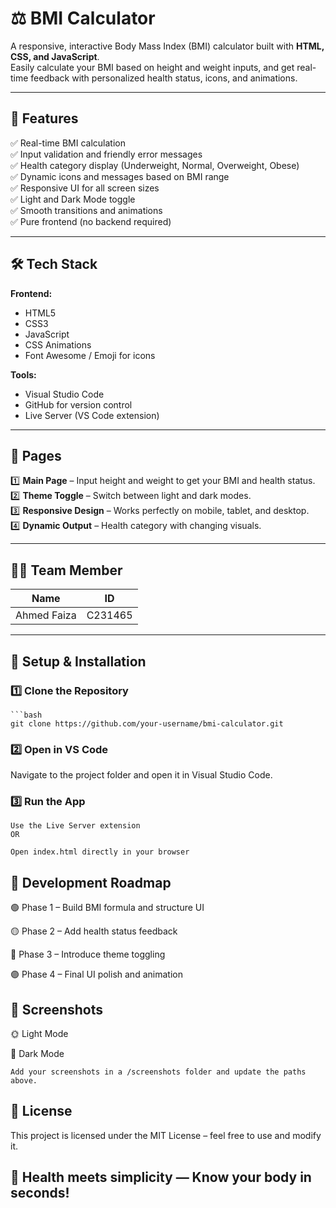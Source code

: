 # ⚖️ BMI Calculator

A responsive, interactive Body Mass Index (BMI) calculator built with **HTML, CSS, and JavaScript**.  
Easily calculate your BMI based on height and weight inputs, and get real-time feedback with personalized health status, icons, and animations.

---

## 🌟 Features

✅ Real-time BMI calculation  
✅ Input validation and friendly error messages  
✅ Health category display (Underweight, Normal, Overweight, Obese)  
✅ Dynamic icons and messages based on BMI range  
✅ Responsive UI for all screen sizes  
✅ Light and Dark Mode toggle  
✅ Smooth transitions and animations  
✅ Pure frontend (no backend required)

---

## 🛠 Tech Stack

**Frontend:**  
- HTML5  
- CSS3  
- JavaScript  
- CSS Animations  
- Font Awesome / Emoji for icons

**Tools:**  
- Visual Studio Code  
- GitHub for version control  
- Live Server (VS Code extension)

---

## 📜 Pages

1️⃣ **Main Page** – Input height and weight to get your BMI and health status.  
2️⃣ **Theme Toggle** – Switch between light and dark modes.  
3️⃣ **Responsive Design** – Works perfectly on mobile, tablet, and desktop.  
4️⃣ **Dynamic Output** – Health category with changing visuals.

---

## 👨‍💻 Team Member

| Name        | ID       |
|-------------|----------|
| Ahmed Faiza | C231465  |

---

## 📌 Setup & Installation

### 1️⃣ Clone the Repository
    ```bash
    git clone https://github.com/your-username/bmi-calculator.git
### 2️⃣ Open in VS Code

Navigate to the project folder and open it in Visual Studio Code.

### 3️⃣ Run the App

    Use the Live Server extension
    OR

    Open index.html directly in your browser
## 📅 Development Roadmap

🟢 Phase 1 – Build BMI formula and structure UI

🟡 Phase 2 – Add health status feedback

🔵 Phase 3 – Introduce theme toggling

🟣 Phase 4 – Final UI polish and animation

## 📸 Screenshots
🌞 Light Mode

🌙 Dark Mode

    Add your screenshots in a /screenshots folder and update the paths above.

## 📄 License

This project is licensed under the MIT License – feel free to use and modify it.

## 🎯 Health meets simplicity — Know your body in seconds!
